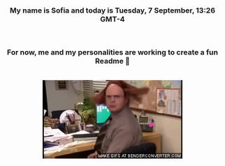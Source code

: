 


<div align="center">
<h3 >My name is Sofia and today is Tuesday, 7 September, 13:26 GMT-4</h3><br>
<h3 >For now, me and my personalities are working to create a fun Readme 👋
</h3><br>
<img src='img/dwight.gif' alt='working...'/>
</div>
